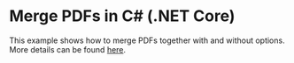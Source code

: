 ﻿# Merge PDFs in C# (.NET Core)

This example shows how to merge PDFs together with and without options. More details can be found
[here](https://www.DynamicPDF.com/Examples/merge-pdfs-.net-core).
